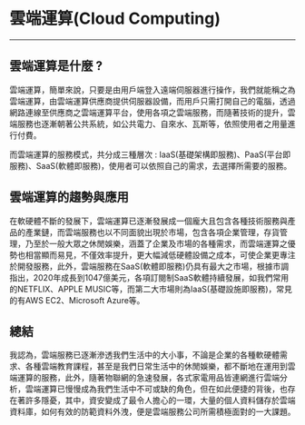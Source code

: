 # 雲端運算(Cloud Computing)

---
## 雲端運算是什麼 ?

  雲端運算，簡單來說，只要是由用戶端登入遠端伺服器進行操作，我們就能稱之為雲端運算，由雲端運算供應商提供伺服器設備，而用戶只需打開自己的電腦，透過網路連線至供應商之雲端運算平台，使用各項之雲端服務，而隨著技術的提升，雲端服務也逐漸朝著公共系統，如公共電力、自來水、瓦斯等，依照使用者之用量進行付費。

而雲端運算的服務模式，共分成三種層次 : IaaS(基礎架構即服務)、PaaS(平台即服務)、SaaS(軟體即服務)，使用者可以依照自己的需求，去選擇所需要的服務。

## 雲端運算的趨勢與應用

  在軟硬體不斷的發展下，雲端運算已逐漸發展成一個龐大且包含各種技術服務與產品的產業鏈，而雲端服務也以不同面貌出現於市場，包含各項企業管理，存貨管理，乃至於一般大眾之休閒娛樂，涵蓋了企業及市場的各種需求，而雲端運算之優勢也相當顯而易見，不僅效率提升，更大幅減低硬體設備之成本，可使企業更專注於開發服務，此外，雲端服務在SaaS(軟體即服務)仍具有最大之市場，根據市調指出，2020年成長到1047億美元，各項訂閱制SaaS軟體持續發展，如我們常用的NETFLIX、APPLE MUSIC等，而第二大市場則為IaaS(基礎設施即服務)，常見的有AWS EC2、Microsoft Azure等。

## 總結

  我認為，雲端服務已逐漸滲透我們生活中的大小事，不論是企業的各種軟硬體需求、各種雲端教育課程，甚至是我們日常生活中的休閒娛樂，都不斷地在運用到雲端運算的服務，此外，隨著物聯網的急速發展，各式家電用品皆連網進行雲端分析，雲端運算已慢慢成為我們生活中不可或缺的角色，但在如此便捷的背後，也存在著許多隱憂，其中，資安變成了最令人擔心的一環，大量的個人資料儲存於雲端資料庫，如何有效的防範資料外洩，便是雲端服務公司所需積極面對的一大課題。

 
